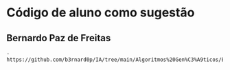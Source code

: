 # Código de aluno como sugestão

## Bernardo Paz de Freitas

    - https://github.com/b3rnard0p/IA/tree/main/Algoritmos%20Gen%C3%A9ticos/Exemplos/BuscaRota